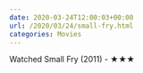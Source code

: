 ```yaml
---
date: 2020-03-24T12:00:03+00:00
url: /2020/03/24/small-fry.html
categories: Movies
---
```

Watched Small Fry (2011) - ★★★




